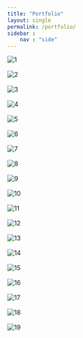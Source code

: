 ```yaml
---
title: "Portfolio"
layout: single
permalink: /portfolio/
sidebar : 
    nav : "side"
---
```


![1](https://hansolkim30.github.io/assets/images/portfolio/슬라이드1.jpg)<br><br>
![2](https://hansolkim30.github.io/assets/images/portfolio/슬라이드2.jpg)<br><br>
![3](https://hansolkim30.github.io/assets/images/portfolio/슬라이드3.jpg)<br><br>
![4](https://hansolkim30.github.io/assets/images/portfolio/슬라이드4.jpg)<br><br>
![5](https://hansolkim30.github.io/assets/images/portfolio/슬라이드5.jpg)<br><br>
![6](https://hansolkim30.github.io/assets/images/portfolio/슬라이드6.jpg)<br><br>
![7](https://hansolkim30.github.io/assets/images/portfolio/슬라이드7.jpg)<br><br>
![8](https://hansolkim30.github.io/assets/images/portfolio/슬라이드8.jpg)<br><br>
![9](https://hansolkim30.github.io/assets/images/portfolio/슬라이드9.jpg)<br><br>
![10](https://hansolkim30.github.io/assets/images/portfolio/슬라이드10.jpg)<br><br>
![11](https://hansolkim30.github.io/assets/images/portfolio/슬라이드11.jpg)<br><br>
![12](https://hansolkim30.github.io/assets/images/portfolio/슬라이드12.jpg)<br><br>
![13](https://hansolkim30.github.io/assets/images/portfolio/슬라이드13.jpg)<br><br>
![14](https://hansolkim30.github.io/assets/images/portfolio/슬라이드14.jpg)<br><br>
![15](https://hansolkim30.github.io/assets/images/portfolio/슬라이드15.jpg)<br><br>
![16](https://hansolkim30.github.io/assets/images/portfolio/슬라이드16.jpg)<br><br>
![17](https://hansolkim30.github.io/assets/images/portfolio/슬라이드17.jpg)<br><br>
![18](https://hansolkim30.github.io/assets/images/portfolio/슬라이드18.jpg)<br><br>
![19](https://hansolkim30.github.io/assets/images/portfolio/슬라이드19.jpg)<br><br>